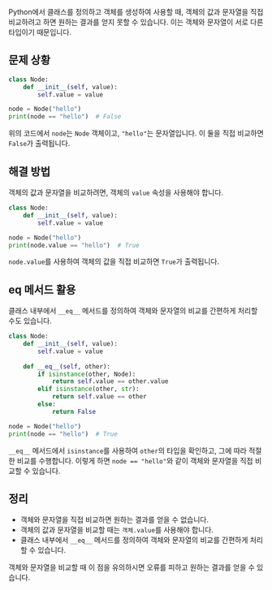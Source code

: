 
Python에서 클래스를 정의하고 객체를 생성하여 사용할 때, 객체의 값과 문자열을 직접 비교하려고 하면 원하는 결과를 얻지 못할 수 있습니다. 이는 객체와 문자열이 서로 다른 타입이기 때문입니다.

## 문제 상황

```python
class Node:
    def __init__(self, value):
        self.value = value

node = Node("hello")
print(node == "hello")  # False
```

위의 코드에서 `node`는 `Node` 객체이고, `"hello"`는 문자열입니다. 이 둘을 직접 비교하면 `False`가 출력됩니다.

## 해결 방법

객체의 값과 문자열을 비교하려면, 객체의 `value` 속성을 사용해야 합니다.

```python
class Node:
    def __init__(self, value):
        self.value = value

node = Node("hello")
print(node.value == "hello")  # True
```

`node.value`를 사용하여 객체의 값을 직접 비교하면 `True`가 출력됩니다.

## __eq__ 메서드 활용

클래스 내부에서 `__eq__` 메서드를 정의하여 객체와 문자열의 비교를 간편하게 처리할 수도 있습니다.

```python
class Node:
    def __init__(self, value):
        self.value = value
    
    def __eq__(self, other):
        if isinstance(other, Node):
            return self.value == other.value
        elif isinstance(other, str):
            return self.value == other
        else:
            return False

node = Node("hello")
print(node == "hello")  # True
```

`__eq__` 메서드에서 `isinstance`를 사용하여 `other`의 타입을 확인하고, 그에 따라 적절한 비교를 수행합니다. 이렇게 하면 `node == "hello"`와 같이 객체와 문자열을 직접 비교할 수 있습니다.

## 정리

- 객체와 문자열을 직접 비교하면 원하는 결과를 얻을 수 없습니다.
- 객체의 값과 문자열을 비교할 때는 `객체.value`를 사용해야 합니다.
- 클래스 내부에서 `__eq__` 메서드를 정의하여 객체와 문자열의 비교를 간편하게 처리할 수 있습니다.

객체와 문자열을 비교할 때 이 점을 유의하시면 오류를 피하고 원하는 결과를 얻을 수 있습니다.